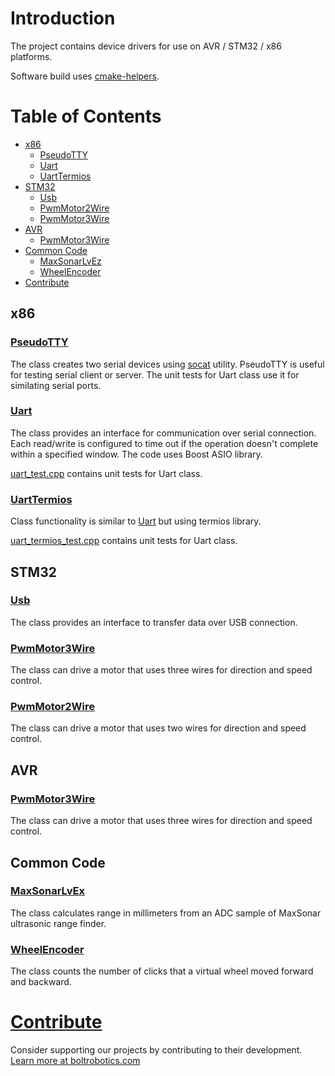 # Introduction

The project contains device drivers for use on AVR / STM32 / x86 platforms.

Software build uses <a href="https://github.com/boltrobotics/cmake-helpers" target="_blank">
cmake-helpers</a>.

# Table of Contents

* [x86](#x86)
  * [PseudoTTY](#PseudoTTY)
  * [Uart](#Uart)
  * [UartTermios](#UartTermios)
* [STM32](#stm32)
  * [Usb](#Usb)
  * [PwmMotor2Wire](#PwmMotor2Wire)
  * [PwmMotor3Wire](#PwmMotor3Wire)
* [AVR](#avr)
  * [PwmMotor3Wire](#PwmMotor3Wire)
* [Common Code](#common_code)
  * [MaxSonarLvEz](#MaxSonarLvEx)
  * [WheelEncoder](#WheelEncoder)
* [Contribute](#Contribute)

## <a name="x86">x86</a>

### <a name="PseudoTTY" href="https://github.com/boltrobotics/devices/tree/master/include/devices/x86/pseudo_tty.hpp" target="_blank">PseudoTTY</a>

The class creates two serial devices using <a href="https://linux.die.net/man/1/socat" target="_blank">socat</a> utility. PseudoTTY is useful for testing serial client or server. The unit tests for Uart class use it for similating serial ports.

### <a name="Uart" href="https://github.com/boltrobotics/devices/tree/master/include/devices/x86/uart.hpp" target="_blank">Uart</a>

The class provides an interface for communication over serial connection. Each read/write
is configured to time out if the operation doesn't complete within a specified window. The code uses
Boost ASIO library.

<a name="uart_test" href="https://github.com/boltrobotics/devices/tree/master/test/uart_test.cpp" target="_blank">uart_test.cpp</a> contains unit tests for Uart class.

### <a name="UartTermios" href="https://github.com/boltrobotics/devices/tree/master/include/devices/x86/uart_termios.hpp" target="_blank">UartTermios</a>

Class functionality is similar to [Uart](#Uart) but using termios library.

<a name="uart_termios_test" href="https://github.com/boltrobotics/devices/tree/master/test/uart_termios_test.cpp" target="_blank">uart_termios_test.cpp</a> contains unit tests for Uart class.

## <a name="stm32">STM32</a>

### <a name="Usb" href="https://github.com/boltrobotics/devices/tree/master/include/devices/stm32/usb.hpp" target="_blank">Usb</a>

The class provides an interface to transfer data over USB connection.

### <a name="PwmMotor3Wire" href="https://github.com/boltrobotics/devices/tree/master/include/devices/stm32/pwm_motor_3wire.hpp" target="_blank">PwmMotor3Wire</a>

The class can drive a motor that uses three wires for direction and speed control.

### <a name="PwmMotor2Wire" href="https://github.com/boltrobotics/devices/tree/master/include/devices/stm32/pwm_motor_2wire.hpp" target="_blank">PwmMotor2Wire</a>

The class can drive a motor that uses two wires for direction and speed control.

## <a name="avr">AVR</a>

### <a name="PwmMotor3Wire" href="https://github.com/boltrobotics/devices/tree/master/include/devices/avr/pwm_motor_3wire.hpp" target="_blank">PwmMotor3Wire</a>

The class can drive a motor that uses three wires for direction and speed control.

## <a name="common_code">Common Code</a>

### <a name="MaxSonarLvEx" href="https://github.com/boltrobotics/devices/tree/master/include/devices/maxsonar_lvez.hpp" target="_blank">MaxSonarLvEx</a>

The class calculates range in millimeters from an ADC sample of MaxSonar ultrasonic range finder.

### <a name="WheelEncoder" href="https://github.com/boltrobotics/devices/tree/master/include/devices/wheel_encoder.hpp" target="_blank">WheelEncoder</a>

The class counts the number of clicks that a virtual wheel moved forward and backward.

# <a name="Contribute" href="https://boltrobotics.com/contribute/" target="_blank">Contribute</a>

Consider supporting our projects by contributing to their development.
<a href="https://boltrobotics.com/contribute/" target="_blank">Learn more at boltrobotics.com</a>
